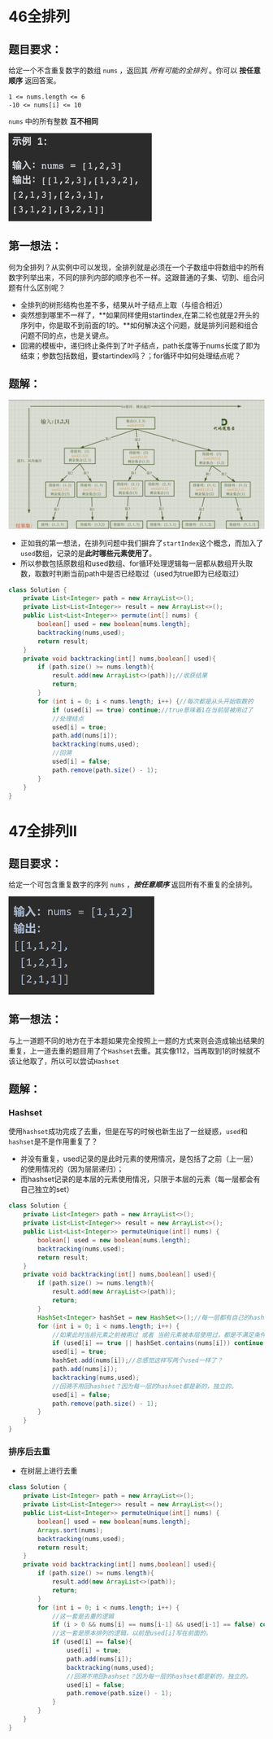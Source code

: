 # 46全排列

## 题目要求：

给定一个不含重复数字的数组 `nums` ，返回其 *所有可能的全排列* 。你可以 **按任意顺序** 返回答案。

```
1 <= nums.length <= 6
-10 <= nums[i] <= 10
```

`nums` 中的所有整数 **互不相同**

<img src="../../Pic/image-20240101075548087.png" alt="image-20240101075548087" style="zoom:50%;" />

## 第一想法：

何为全排列？从实例中可以发现，全排列就是必须在一个子数组中将数组中的所有数字列举出来，不同的排列内部的顺序也不一样。这跟普通的子集、切割、组合问题有什么区别呢？

- 全排列的树形结构也差不多，结果从叶子结点上取（与组合相近）
- 突然想到哪里不一样了，**如果同样使用startindex,在第二轮也就是2开头的序列中，你是取不到前面的1的。**如何解决这个问题，就是排列问题和组合问题不同的点，也是关键点。
- 回溯的模板中，递归终止条件到了叶子结点，path长度等于nums长度了即为结束；参数包括数组，要startindex吗？；for循环中如何处理结点呢？

## 题解：

<img src="../../Pic/image-20240101081110285.png" alt="image-20240101081110285" style="zoom: 67%;" />

- 正如我的第一想法，在排列问题中我们摒弃了`startIndex`这个概念，而加入了`used`数组，记录的是**此时哪些元素使用了**。
- 所以参数包括原数组和used数组、for循环处理逻辑每一层都从数组开头取数，取数时判断当前path中是否已经取过（used为true即为已经取过）

```java
class Solution {
    private List<Integer> path = new ArrayList<>();
    private List<List<Integer>> result = new ArrayList<>();
    public List<List<Integer>> permute(int[] nums) {
        boolean[] used = new boolean[nums.length];
        backtracking(nums,used);
        return result;
    }
    private void backtracking(int[] nums,boolean[] used){
        if (path.size() >= nums.length){
            result.add(new ArrayList<>(path));//收获结果
            return;
        }
        for (int i = 0; i < nums.length; i++) {//每次都是从头开始取数的
            if (used[i] == true) continue;//true意味着1在当前层被用过了
            //处理结点
            used[i] = true;
            path.add(nums[i]);
            backtracking(nums,used);
            //回溯
            used[i] = false;
            path.remove(path.size() - 1);
        }
    }
}
```

# 47全排列II

## 题目要求：

给定一个可包含重复数字的序列 `nums` ，***按任意顺序*** 返回所有不重复的全排列。

<img src="./../../Pic/image-20240101090251730.png" alt="image-20240101090251730" style="zoom:50%;" />

## 第一想法：

与上一道题不同的地方在于本题如果完全按照上一题的方式来则会造成输出结果的重复，上一道去重的题目用了个`Hashset`去重。其实像112，当再取到1的时候就不该让他取了，所以可以尝试`Hashset`

## 题解：

### Hashset

使用`hashset`成功完成了去重，但是在写的时候也新生出了一丝疑惑，`used`和`hashset`是不是作用重复了？

- 并没有重复，used记录的是此时元素的使用情况，是包括了之前（上一层）的使用情况的（因为层层递归）；
- 而hashset记录的是本层的元素使用情况，只限于本层的元素（每一层都会有自己独立的set）

```java
class Solution {
    private List<Integer> path = new ArrayList<>();
    private List<List<Integer>> result = new ArrayList<>();
    public List<List<Integer>> permuteUnique(int[] nums) {
        boolean[] used = new boolean[nums.length];
        backtracking(nums,used);
        return result;
    }
    private void backtracking(int[] nums,boolean[] used){
        if (path.size() >= nums.length){
            result.add(new ArrayList<>(path));
            return;
        }
        HashSet<Integer> hashSet = new HashSet<>();//每一层都有自己的hashset，悬在for循环之上保证这一层不会出现重复。
        for (int i = 0; i < nums.length; i++) {
            //如果此时当前元素之前被用过 或者 当前元素被本层使用过，都是不满足条件的。
            if (used[i] == true || hashSet.contains(nums[i])) continue;
            used[i] = true;
            hashSet.add(nums[i]);//总感觉这样写两个used一样了？
            path.add(nums[i]);
            backtracking(nums,used);
            //回溯不用回hashset？因为每一层的hashset都是新的，独立的。
            used[i] = false;
            path.remove(path.size() - 1);
        }
    }
}
```

### 排序后去重

- 在树层上进行去重

```java
class Solution {
    private List<Integer> path = new ArrayList<>();
    private List<List<Integer>> result = new ArrayList<>();
    public List<List<Integer>> permuteUnique(int[] nums) {
        boolean[] used = new boolean[nums.length];
        Arrays.sort(nums);
        backtracking(nums,used);
        return result;
    }
    private void backtracking(int[] nums,boolean[] used){
        if (path.size() >= nums.length){
            result.add(new ArrayList<>(path));
            return;
        }
        for (int i = 0; i < nums.length; i++) {
            //这一套是去重的逻辑
            if (i > 0 && nums[i] == nums[i-1] && used[i-1] == false) continue;
            //这一套是原本排列的逻辑，以前是used[i]写在前面的。
            if (used[i] == false){
                used[i] = true;
                path.add(nums[i]);
                backtracking(nums,used);
                //回溯不用回hashset？因为每一层的hashset都是新的，独立的。
                used[i] = false;
                path.remove(path.size() - 1);
            }
        }
    }
}
```



